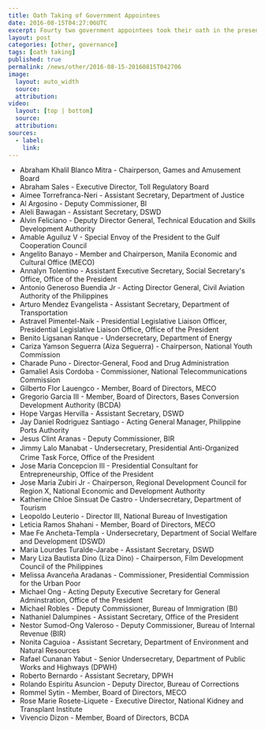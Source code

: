 ```yaml
---
title: Oath Taking of Government Appointees
date: 2016-08-15T04:27:06UTC
excerpt: Fourty two government appointees took their oath in the presence of President Rodrigo Duterte in Malacañang Palace on 15 August 2016.
layout: post
categories: [other, governance]
tags: [oath taking]
published: true
permalink: /news/other/2016-08-15-20160815T042706
image:
  layout: auto_width
  source: 
  attribution: 
video:
  layout: [top | bottom]
  source: 
  attribution: 
sources:
  - label:
    link:
---
```


* Abraham Khalil Blanco Mitra - Chairperson, Games and Amusement Board
* Abraham Sales - Executive Director, Toll Regulatory Board
* Aimee Torrefranca-Neri - Assistant Secretary, Department of Justice
* Al Argosino - Deputy Commissioner, BI
* Aleli Bawagan - Assistant Secretary, DSWD
* Alvin Feliciano - Deputy Director General, Technical Education and Skills Development Authority
* Amable Aguiluz V - Special Envoy of the President to the Gulf Cooperation Council
* Angelito Banayo - Member and Chairperson, Manila Economic and Cultural Office (MECO)
* Annalyn Tolentino - Assistant Executive Secretary, Social Secretary's Office, Office of the President
* Antonio Generoso Buendia Jr - Acting Director General, Civil Aviation Authority of the Philippines
* Arturo Mendez Evangelista - Assistant Secretary, Department of Transportation
* Astravel Pimentel-Naik - Presidential Legislative Liaison Officer, Presidential Legislative Liaison Office, Office of the President
* Benito Ligsanan Ranque - Undersecretary, Department of Energy
* Cariza Yamson Seguerra (Aiza Seguerra) - Chairperson, National Youth Commission
* Charade Puno - Director-General, Food and Drug Administration
* Gamaliel Asis Cordoba - Commissioner, National Telecommunications Commission
* Gilberto Flor Lauengco - Member, Board of Directors, MECO
* Gregorio Garcia III - Member, Board of Directors, Bases Conversion Development Authority (BCDA)
* Hope Vargas Hervilla - Assistant Secretary, DSWD
* Jay Daniel Rodriguez Santiago - Acting General Manager, Philippine Ports Authority
* Jesus Clint Aranas - Deputy Commissioner, BIR
* Jimmy Lalo Manabat - Undersecretary, Presidential Anti-O</span><span style="line-height: 1.5;">rganized Crime Task Force, Office of the President
* Jose Maria Concepcion III - Presidential Consultant for Entrepreneurship, Office of the President
* Jose Maria Zubiri Jr - Chairperson, Regional Development Council for Region X, National Economic and Development Authority
* Katherine Chloe Sinsuat De Castro - Undersecretary, Department of Tourism 
* Leopoldo Leuterio - Director III, National Bureau of Investigation
* Leticia Ramos Shahani - Member, Board of Directors, MECO
* Mae Fe Ancheta-Templa - Undersecretary, Department of Social Welfare and Development (DSWD)
* Maria Lourdes Turalde-Jarabe - Assistant Secretary, DSWD
* Mary Liza Bautista Dino (Liza Dino) - Chairperson, Film Development Council of the Philippines
* Melissa Avanceña Aradanas - Commissioner, Presidential Commission for the Urban Poor
* Michael Ong - Acting Deputy Executive Secretary for General Adminstration, Office of the President
* Michael Robles - Deputy Commissioner, Bureau of Immigration (BI)
* Nathaniel Dalumpines - Assistant Secretary, Office of the President
* Nestor Sumod-Ong Valeroso - Deputy Commissioner, Bureau of Internal Revenue (BIR)
* Nonita Caguioa - Assistant Secretary, Department of Environment and Natural Resources
* Rafael Cunanan Yabut - Senior Undersecretary, Department of Public Works and Highways (DPWH)
* Roberto Bernardo - Assistant Secretary, DPWH
* Rolando Espiritu Asuncion - Deputy Director, Bureau of Corrections
* Rommel Sytin - Member, Board of Directors, MECO
* Rose Marie Rosete-Liquete - Executive Director, National Kidney and Transplant Institute
* Vivencio Dizon - Member, Board of Directors, BCDA
